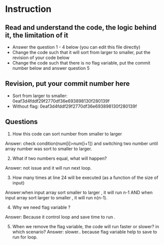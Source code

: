 ﻿# Instruction

## Read and understand the code, the logic behind it, the limitation of it
* Answer the question 1 - 4 below (you can edit this file directly)
* Change the code such that it will sort from larger to smaller, put the revision of your code below
* Change the code such that there is no flag variable, put the commit number below and answer question 5 


## Revision, put your commit number here
* Sort from larger to smaller: 0eaf3d4fddf29f2770df36e693898130f280139f
* Without flag: 0eaf3d4fddf29f2770df36e693898130f280139f

## Questions
 1. How this code can sort number from smaller to larger
  
 
Answer: check condition(num[i]>num[i+1]) and switching two number until array number was sort to   smaller to larger.
 
 2. What if two numbers equal, what will happen? 
 
 
Answer: not issue and it will run next loop.
 
 3. How many times at line 24 will be executed (as a function of the size of input) 
  

Answer:when input array sort smaller to larger , it will run n-1 AND when input array sort larger to  smaller , it will run n(n-1).
 
 4. Why we need flag variable ? 
 

Answer: Because it control loop and save time to run .
 
 5. When we remove the flag variable, the code will run faster or slower? in which scenario? 
 Answer: slower..  because flag variable help to save to run for loop.